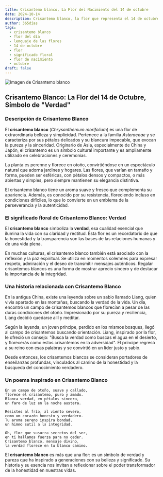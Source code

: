 ```yaml
---
title: Crisantemo blanco, La Flor del Nacimiento del 14 de octubre
date: 2024-10-14
description: Crisantemo blanco, la flor que representa el 14 de octubre, simboliza Verdad. Descubre su fascinante historia, significado en el lenguaje de las flores y una poesía que celebra su belleza.
author: 365días
tags:
  - crisantemo blanco
  - flor del día
  - lenguaje de las flores
  - 14 de octubre
  - flor
  - significado floral
  - flor de nacimiento
  - octubre
draft: false
---
```



![Imagen de Crisantemo blanco](https://cdn.pixabay.com/photo/2022/08/17/15/21/flower-7392770_640.jpg#center)


## Crisantemo Blanco: La Flor del 14 de Octubre, Símbolo de "Verdad"

### Descripción de Crisantemo Blanco

El **crisantemo blanco** (_Chrysanthemum morifolium_) es una flor de extraordinaria belleza y simplicidad. Pertenece a la familia _Asteraceae_ y se caracteriza por sus pétalos delicados y su blancura impecable, que evocan la pureza y la sinceridad. Originario de Asia, especialmente de China y Japón, el crisantemo es un símbolo cultural importante y es ampliamente utilizado en celebraciones y ceremonias.

La planta es perenne y florece en otoño, convirtiéndose en un espectáculo natural que adorna jardines y hogares. Las flores, que varían en tamaño y forma, pueden ser esféricas, con pétalos densos y compactos, o más abiertas y simples, pero siempre mantienen su elegancia distintiva.

El crisantemo blanco tiene un aroma suave y fresco que complementa su apariencia. Además, es conocido por su resistencia, floreciendo incluso en condiciones difíciles, lo que lo convierte en un emblema de la perseverancia y la autenticidad.

### El significado floral de Crisantemo Blanco: Verdad

El **crisantemo blanco** simboliza la **verdad**, esa cualidad esencial que ilumina la vida con su claridad y rectitud. Esta flor es un recordatorio de que la honestidad y la transparencia son las bases de las relaciones humanas y de una vida plena.

En muchas culturas, el crisantemo blanco también está asociado con la reflexión y la paz espiritual. Se utiliza en momentos solemnes para expresar respeto, admiración y el deseo de transmitir mensajes auténticos. Regalar crisantemos blancos es una forma de mostrar aprecio sincero y de destacar la importancia de la integridad.

### Una historia relacionada con Crisantemo Blanco

En la antigua China, existe una leyenda sobre un sabio llamado Liang, quien vivía apartado en las montañas, buscando la verdad de la vida. Un día, encontró un campo de crisantemos blancos que florecían a pesar de las duras condiciones del otoño. Impresionado por su pureza y resiliencia, Liang decidió quedarse allí y meditar.

Según la leyenda, un joven príncipe, perdido en los mismos bosques, llegó al campo de crisantemos buscando orientación. Liang, inspirado por la flor, le ofreció un consejo: "Busca la verdad como buscas el agua en el desierto, y florecerás como estos crisantemos en la adversidad". El príncipe regresó a su reino con esas palabras y se convirtió en un líder justo y sabio.

Desde entonces, los crisantemos blancos se consideran portadores de enseñanzas profundas, vinculados al camino de la honestidad y la búsqueda del conocimiento verdadero.

### Un poema inspirado en Crisantemo Blanco

```
En un campo de otoño, suave y callado,  
florece el crisantemo, puro y amado.  
Blanca verdad, en pétalos sincera,  
un faro de luz en la noche austera.

Resistes al frío, al viento severo,  
como un corazón honesto y verdadero.  
Tu aroma sereno inspira bondad,  
un himno sutil a la integridad.

Oh, flor que susurra secretos del ser,  
en ti hallamos fuerza para no ceder.  
Crisantemo blanco, mensaje divino,  
la verdad florece en tu blanco camino.
```

El **crisantemo blanco** es más que una flor: es un símbolo de verdad y pureza que ha inspirado a generaciones con su belleza y significado. Su historia y su esencia nos invitan a reflexionar sobre el poder transformador de la honestidad en nuestras vidas.

